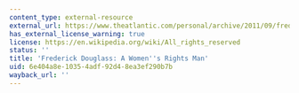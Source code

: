 ```yaml
---
content_type: external-resource
external_url: https://www.theatlantic.com/personal/archive/2011/09/frederick-douglass-a-womens-rights-man/245977/
has_external_license_warning: true
license: https://en.wikipedia.org/wiki/All_rights_reserved
status: ''
title: 'Frederick Douglass: A Women''s Rights Man'
uid: 6e404a8e-1035-4adf-92d4-8ea3ef290b7b
wayback_url: ''
---
```

